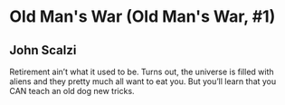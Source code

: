 # Old Man's War (Old Man's War, #1)
## John Scalzi
Retirement ain’t what it used to be. Turns out, the universe is filled with aliens and they pretty much all want to eat you. But you’ll learn that you CAN teach an old dog new tricks.
